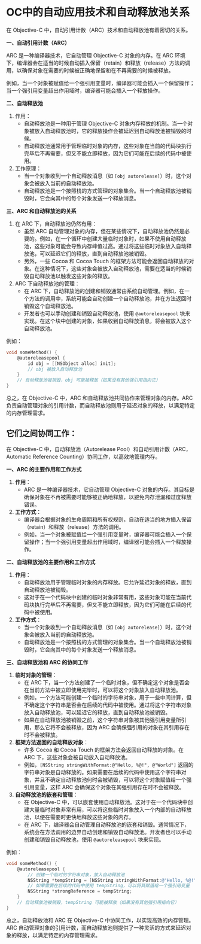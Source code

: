 # OC中的自动应用技术和自动释放池关系

在 Objective-C 中，自动引用计数（ARC）技术和自动释放池有着密切的关系。

**一、自动引用计数（ARC）**

ARC 是一种编译器技术，它自动管理 Objective-C 对象的内存。在 ARC 环境下，编译器会在适当的时候自动插入保留（retain）和释放（release）方法的调用，以确保对象在需要的时候被正确地保留和在不再需要的时候被释放。

例如，当一个对象被赋值给一个强引用变量时，编译器可能会插入一个保留操作；当一个强引用变量超出作用域时，编译器可能会插入一个释放操作。

**二、自动释放池**

1. 作用：
   * 自动释放池是一种用于管理 Objective-C 对象内存释放的机制。当一个对象被放入自动释放池时，它的释放操作会被延迟到自动释放池被销毁的时候。
   * 自动释放池通常用于管理临时对象的内存，这些对象在当前的代码块执行完毕后不再需要，但又不能立即释放，因为它们可能在后续的代码中被使用。
2. 工作原理：
   * 当一个对象收到一个自动释放消息（如 `[obj autorelease]`）时，这个对象会被放入当前的自动释放池。
   * 自动释放池是一个按照栈的方式管理的对象集合。当一个自动释放池被销毁时，它会向其中的每个对象发送一个释放消息。

**三、ARC 和自动释放池的关系**

1. 在 ARC 下，自动释放池仍然有用：
   * 虽然 ARC 自动管理对象的内存，但在某些情况下，自动释放池仍然是必要的。例如，在一个循环中创建大量临时对象时，如果不使用自动释放池，这些对象可能会导致内存峰值过高。通过将这些临时对象放入自动释放池，可以延迟它们的释放，直到自动释放池被销毁。
   * 另外，一些 Cocoa 和 Cocoa Touch 的框架方法可能会返回自动释放的对象。在这种情况下，这些对象会被放入自动释放池，需要在适当的时候销毁自动释放池以触发这些对象的释放。
2. ARC 下自动释放池的管理：
   * 在 ARC 下，自动释放池的创建和销毁通常由系统自动管理。例如，在一个方法的调用中，系统可能会自动创建一个自动释放池，并在方法返回时销毁这个自动释放池。
   * 开发者也可以手动创建和销毁自动释放池，使用 `@autoreleasepool` 块来实现。在这个块中创建的对象，如果收到自动释放消息，将会被放入这个自动释放池。

例如：

```objective-c
void someMethod() {
    @autoreleasepool {
        id obj = [[NSObject alloc] init];
        // obj 被放入自动释放池
    }
    // 自动释放池被销毁，obj 可能被释放（如果没有其他强引用指向它）
}
```

总之，在 Objective-C 中，ARC 和自动释放池共同协作来管理对象的内存。ARC 负责自动管理对象的引用计数，而自动释放池则用于延迟对象的释放，以满足特定的内存管理需求。



## 它们之间协同工作：

在 Objective-C 中，自动释放池（Autorelease Pool）和自动引用计数（ARC，Automatic Reference Counting）协同工作，以高效地管理内存。

**一、ARC 的主要作用和工作方式**

1. **作用**：
   * ARC 是一种编译器技术，它自动管理 Objective-C 对象的内存。其目标是确保对象在不再被需要时能够被正确地释放，以避免内存泄漏和过度释放错误。
2. **工作方式**：
   * 编译器会根据对象的生命周期和所有权规则，自动在适当的地方插入保留（retain）和释放（release）方法的调用。
   * 例如，当一个对象被赋值给一个强引用变量时，编译器可能会插入一个保留操作；当一个强引用变量超出作用域时，编译器可能会插入一个释放操作。

**二、自动释放池的主要作用和工作方式**

1. **作用**：
   * 自动释放池用于管理临时对象的内存释放。它允许延迟对象的释放，直到自动释放池被销毁。
   * 这对于在一个代码块中创建的临时对象非常有用，这些对象可能在当前代码块执行完毕后不再需要，但又不能立即释放，因为它们可能在后续的代码中被使用。
2. **工作方式**：
   * 当一个对象收到一个自动释放消息（如 `[obj autorelease]`）时，这个对象会被放入当前的自动释放池。
   * 自动释放池是一个按照栈的方式管理的对象集合。当一个自动释放池被销毁时，它会向其中的每个对象发送一个释放消息。

**三、自动释放池和 ARC 的协同工作**

1. **临时对象的管理**：
   * 在 ARC 下，当一个方法创建了一个临时对象，但不确定这个对象是否会在当前方法中被立即使用完毕时，可以将这个对象放入自动释放池。
   * 例如，一个方法可能创建一个临时的字符串对象，用于一些中间计算，但不确定这个字符串是否会在后续的代码中被使用。通过将这个字符串对象放入自动释放池，可以延迟它的释放，直到自动释放池被销毁。
   * 如果在自动释放池被销毁之前，这个字符串对象被其他强引用变量所引用，那么它将不会被释放，因为 ARC 会确保强引用的对象在其引用存在时不会被释放。
2. **框架方法返回的自动释放对象**：
   * 许多 Cocoa 和 Cocoa Touch 的框架方法会返回自动释放的对象。在 ARC 下，这些对象会被自动放入自动释放池。
   * 例如，`[NSString stringWithFormat:@"Hello, %@!", @"World"]` 返回的字符串对象是自动释放的。如果需要在后续的代码中使用这个字符串对象，并且不确定自动释放池何时会被销毁，可以将这个对象赋值给一个强引用变量，这样 ARC 会确保这个对象在其强引用存在时不会被释放。
3. **自动释放池的嵌套和管理**：
   * 在 Objective-C 中，可以嵌套使用自动释放池。这对于在一个代码块中创建大量临时对象非常有用，可以将这些临时对象放入一个内部的自动释放池，以便在需要时更快地释放这些对象的内存。
   * 在 ARC 下，编译器会自动管理自动释放池的嵌套和销毁。通常情况下，系统会在方法调用的边界自动创建和销毁自动释放池。开发者也可以手动创建和销毁自动释放池，使用 `@autoreleasepool` 块来实现。

例如：

```objective-c
void someMethod() {
    @autoreleasepool {
        // 创建一个临时的字符串对象，放入自动释放池
        NSString *tempString = [NSString stringWithFormat:@"Hello, %@!", @"World"];
        // 如果需要在后续的代码中使用 tempString，可以将其赋值给一个强引用变量
        NSString *strongReference = tempString;
    }
    // 自动释放池被销毁，tempString 可能被释放（如果没有其他强引用指向它）
}
```

总之，自动释放池和 ARC 在 Objective-C 中协同工作，以实现高效的内存管理。ARC 自动管理对象的引用计数，而自动释放池则提供了一种灵活的方式来延迟对象的释放，以满足特定的内存管理需求。
